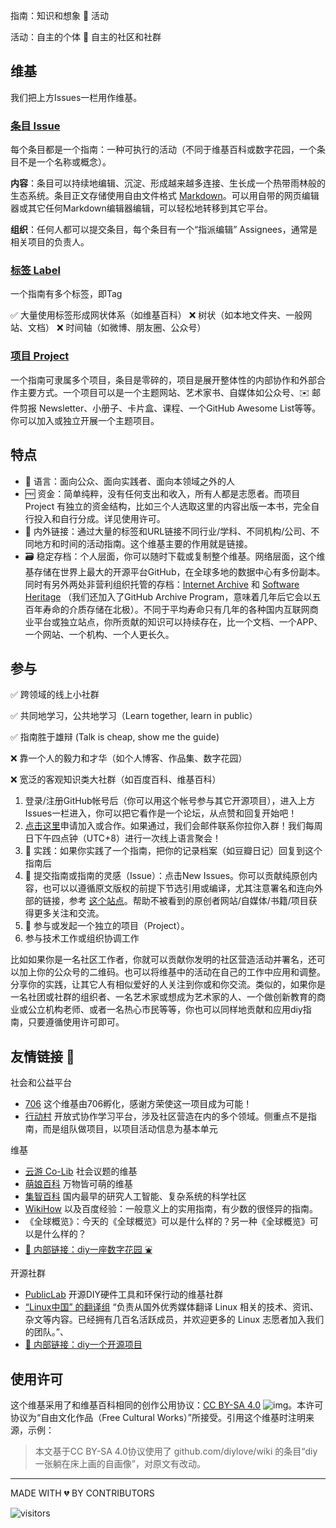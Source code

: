 指南：知识和想象 🔗 活动

活动：自主的个体 🔗 自主的社区和社群

## 维基

我们把上方Issues一栏用作维基。

### [条目 Issue](https://github.com/diylove/wiki/issues)

每个条目都是一个指南：一种可执行的活动（不同于维基百科或数字花园，一个条目不是一个名称或概念）。

**内容**：条目可以持续地编辑、沉淀、形成越来越多连接、生长成一个热带雨林般的生态系统。条目正文存储使用自由文件格式 [Markdown](https://www.markdown.xyz/getting-started/)。可以用自带的网页编辑器或其它任何Markdown编辑器编辑，可以轻松地转移到其它平台。

**组织**：任何人都可以提交条目，每个条目有一个“指派编辑” Assignees，通常是相关项目的负责人。

### [标签 Label](https://github.com/diylove/wiki/labels)

一个指南有多个标签，即Tag 

✅ 大量使用标签形成网状体系（如维基百科） ❌ 树状（如本地文件夹、一般网站、文档） ❌ 时间轴（如微博、朋友圈、公众号）

### [项目 Project](https://github.com/diylove/wiki/projects)

一个指南可隶属多个项目，条目是零碎的，项目是展开整体性的内部协作和外部合作主要方式。一个项目可以是一个主题网站、艺术家书、自媒体如公众号、✉️ 邮件剪报 Newsletter、小册子、卡片盒、课程、一个GitHub Awesome List等等。你可以加入或独立开展一个主题项目。


## 特点

- 💬 语言：面向公众、面向实践者、面向本领域之外的人
- 🆓 资金：简单纯粹，没有任何支出和收入，所有人都是志愿者。而项目 Project 有独立的资金结构，比如三个人选取这里的内容出版一本书，完全自行投入和自行分成。详见使用许可。
- 🔗 内外链接：通过大量的标签和URL链接不同行业/学科、不同机构/公司、不同地方和时间的活动指南。这个维基主要的作用就是链接。
- 🗃️ 稳定存档：个人层面，你可以随时下载或复制整个维基。网络层面，这个维基存储在世界上最大的开源平台GitHub，在全球多地的数据中心有多份副本。同时有另外两处非营利组织托管的存档：[Internet Archive](https://web.archive.org/web/*/https://github.com/diylove/wiki/issues/) 和 [Software Heritage](https://archive.softwareheritage.org/browse/origin/?origin_url=https://github.com/diylove/wiki) （我们还加入了GitHub Archive Program，意味着几年后它会以五百年寿命的介质存储在北极）。不同于平均寿命只有几年的各种国内互联网商业平台或独立站点，你所贡献的知识可以持续存在，比一个文档、一个APP、一个网站、一个机构、一个人更长久。

## 参与

✅ 跨领域的线上小社群

✅ 共同地学习，公共地学习（Learn together, learn in public）

✅ 指南胜于雄辩 (Talk is cheap, show me the guide)

❌ 靠一个人的毅力和才华（如个人博客、作品集、数字花园） 

❌ 宽泛的客观知识类大社群（如百度百科、维基百科）

1. 登录/注册GitHub帐号后（你可以用这个帐号参与其它开源项目），进入上方Issues一栏进入，你可以把它看作是一个论坛，从点赞和回复开始吧！
2. [点击这里](https://chilipepper.io/form/xhot-red-fresnos-1743816a-28d3-47b9-a3c9-0bb76b78b1d4)申请加入或合作。如果通过，我们会邮件联系你拉你入群！我们每周日下午四点钟（UTC+8）进行一次线上语言聚会！
3. 🍇 实践：如果你实践了一个指南，把你的记录档案（如豆瓣日记）回复到这个指南后
4. 🌿 提交指南或指南的灵感（Issue）：点击New Issues。你可以贡献纯原创内容，也可以以遵循原文版权的前提下节选引用或编译，尤其注意署名和连向外部的链接，参考 [这个站点](conversations.e-flux.com)。帮助不被看到的原创者网站/自媒体/书籍/项目获得更多关注和交流。
5. 🌸 参与或发起一个独立的项目（Project）。
6. 参与技术工作或组织协调工作

比如如果你是一名社区工作者，你就可以贡献你发明的社区营造活动并署名，还可以加上你的公众号的二维码。也可以将维基中的活动在自己的工作中应用和调整。分享你的实践，让其它人有相似爱好的人关注到你或和你交流。类似的，如果你是一名社团或社群的组织者、一名艺术家或想成为艺术家的人、一个做创新教育的商业或公立机构老师、或者一名热心市民等等，你也可以同样地贡献和应用diy指南，只要遵循使用许可即可。


## 友情链接 🔗

社会和公益平台
- [706](https://706er.com/) 这个维基由706孵化，感谢方荣使这一项目成为可能！
- [行动村](http://actionvillager.com/) 开放式协作学习平台，涉及社区营造在内的多个领域。侧重点不是指南，而是组队做项目，以项目活动信息为基本单元

维基
- [云游 Co-Lib](https://www.notion.so/wuqibuyou/Co-Lib-1b8f05553a804b16bff149361cffe017) 社会议题的维基
- [萌娘百科](http://zh.moegirl.org.cn/)  万物皆可萌的维基
- [集智百科](https://wiki.swarma.org/)  国内最早的研究人工智能、复杂系统的科学社区
- [WikiHow](http://wikihow.com/) 以及百度经验：一般意义上的实用指南，有少数的很怪异的指南。
- 《全球概览》：今天的《全球概览》可以是什么样的？另一种《全球概览》可以是什么样的？
- [🔗 内部链接：diy一座数字花园 ⛲️](https://github.com/diylove/wiki/issues/28)

开源社群
- [PublicLab](http://publiclab.org/)  开源DIY硬件工具和环保行动的维基社群
- [“Linux中国” 的翻译组](https://github.com/LCTT/TranslateProject) “负责从国外优秀媒体翻译 Linux 相关的技术、资讯、杂文等内容。已经拥有几百名活跃成员，并欢迎更多的 Linux 志愿者加入我们的团队。”、
- [🔗 内部链接：diy一个开源项目](https://github.com/diylove/wiki/issues/27)
   
  
## 使用许可

这个维基采用了和维基百科相同的创作公用协议：[CC BY-SA 4.0](https://creativecommons.org/licenses/by-sa/4.0/deed.zh) ![img](https://licensebuttons.net/l/by-sa/4.0/80x15.png)。本许可协议为“自由文化作品（Free Cultural Works）”所接受。引用这个维基时注明来源，示例：
> 本文基于CC BY-SA 4.0协议使用了 github.com/diylove/wiki 的条目“diy一张躺在床上画的自画像”，对原文有改动。


---
MADE WITH 💔 BY CONTRIBUTORS

![visitors](https://visitor-badge.glitch.me/badge?page_id=diylove.wiki)
